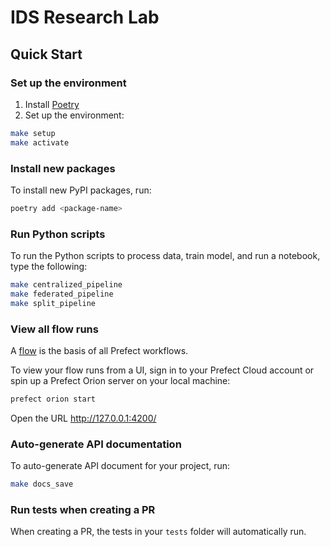 # IDS Research Lab

## Quick Start

### Set up the environment

1. Install [Poetry](https://python-poetry.org/docs/#installation)
2. Set up the environment:

```bash
make setup
make activate
```

### Install new packages

To install new PyPI packages, run:

```bash
poetry add <package-name>
```

### Run Python scripts

To run the Python scripts to process data, train model, and run a notebook, type the following:

```bash
make centralized_pipeline
make federated_pipeline
make split_pipeline
```

### View all flow runs

A [flow](https://docs.prefect.io/concepts/flows/) is the basis of all Prefect workflows.

To view your flow runs from a UI, sign in to your Prefect Cloud account or spin up a Prefect Orion server on your local machine:

```bash
prefect orion start
```

Open the URL http://127.0.0.1:4200/

### Auto-generate API documentation

To auto-generate API document for your project, run:

```bash
make docs_save
```

### Run tests when creating a PR

When creating a PR, the tests in your `tests` folder will automatically run.
